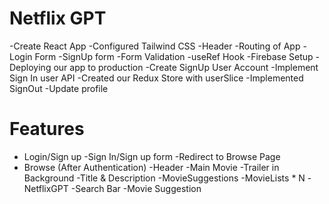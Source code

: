 # Netflix GPT

-Create React App
-Configured Tailwind CSS
-Header
-Routing of App
-Login Form
-SignUp form
-Form Validation
-useRef Hook
-Firebase Setup
-Deploying our app to production
-Create SignUp User Account
-Implement Sign In user API
-Created our Redux Store with userSlice
-Implemented SignOut
-Update profile

# Features

- Login/Sign up
  -Sign In/Sign up form
  -Redirect to Browse Page
- Browse (After Authentication)
  -Header
  -Main Movie
  -Trailer in Background
  -Title & Description
  -MovieSuggestions
  -MovieLists \* N
  -NetflixGPT
  -Search Bar
  -Movie Suggestion
